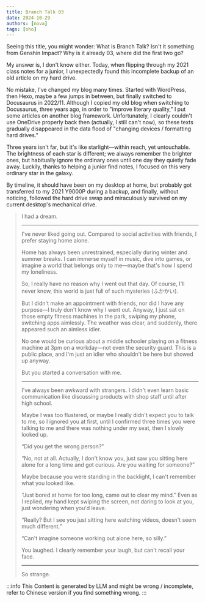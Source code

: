```yaml
---
title: Branch Talk 03
date: 2024-10-29
authors: [nova]
tags: [oho]
---
```


Seeing this title, you might wonder: What is Branch Talk? Isn't it something from Genshin Impact? Why is it already 03, where did the first two go?

My answer is, I don't know either. Today, when flipping through my 2021 class notes for a junior, I unexpectedly found this incomplete backup of an old article on my hard drive.

<!--truncate-->

No mistake, I've changed my blog many times. Started with WordPress, then Hexo, maybe a few jumps in between, but finally switched to Docusaurus in 2022/11. Although I copied my old blog when switching to Docusaurus, three years ago, in order to "improve literary quality," I put some articles on another blog framework. Unfortunately, I clearly couldn't use OneDrive properly back then (actually, I still can't now), so these texts gradually disappeared in the data flood of "changing devices / formatting hard drives."

Three years isn't far, but it's like starlight—within reach, yet untouchable. The brightness of each star is different; we always remember the brighter ones, but habitually ignore the ordinary ones until one day they quietly fade away. Luckily, thanks to helping a junior find notes, I focused on this very ordinary star in the galaxy.

By timeline, it should have been on my desktop at home, but probably got transferred to my 2021 Y9000P during a backup, and finally, without noticing, followed the hard drive swap and miraculously survived on my current desktop's mechanical drive.

> I had a dream.
>
> ---
>
> I've never liked going out. Compared to social activities with friends, I prefer staying home alone.
>
> Home has always been unrestrained, especially during winter and summer breaks. I can immerse myself in music, dive into games, or imagine a world that belongs only to me—maybe that's how I spend my loneliness.
>
> So, I really have no reason why I went out that day. Of course, I'll never know, this world is just full of such mysteries (ふかかい).
>
> But I didn't make an appointment with friends, nor did I have any purpose—I truly don't know why I went out. Anyway, I just sat on those empty fitness machines in the park, swiping my phone, switching apps aimlessly. The weather was clear, and suddenly, there appeared such an aimless idler.
>
> No one would be curious about a middle schooler playing on a fitness machine at 3pm on a workday—not even the security guard. This is a public place, and I'm just an idler who shouldn't be here but showed up anyway.
>
> But you started a conversation with me.
>
> ---
>
> I've always been awkward with strangers. I didn't even learn basic communication like discussing products with shop staff until after high school.
>
> Maybe I was too flustered, or maybe I really didn't expect you to talk to me, so I ignored you at first, until I confirmed three times you were talking to me and there was nothing under my seat, then I slowly looked up.
>
> “Did you get the wrong person?”
>
> “No, not at all. Actually, I don't know you, just saw you sitting here alone for a long time and got curious. Are you waiting for someone?”
>
> Maybe because you were standing in the backlight, I can't remember what you looked like.
>
> “Just bored at home for too long, came out to clear my mind.” Even as I replied, my hand kept swiping the screen, not daring to look at you, just wondering when you'd leave.
>
> “Really? But I see you just sitting here watching videos, doesn't seem much different.”
>
> “Can't imagine someone working out alone here, so silly.”
>
> You laughed. I clearly remember your laugh, but can't recall your face.
>
> ---
>
> So strange.

:::info
This Content is generated by LLM and might be wrong / incomplete, refer to Chinese version if you find something wrong.
:::

<!-- AI -->
